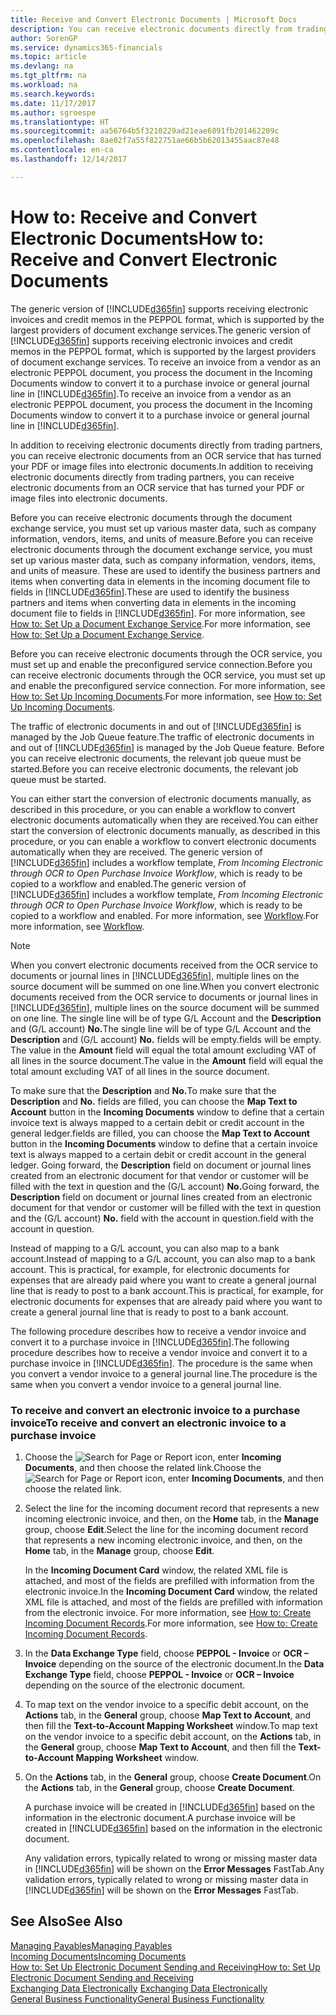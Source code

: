 ```yaml
---
title: Receive and Convert Electronic Documents | Microsoft Docs
description: You can receive electronic documents directly from trading partners or from an OCR service.
author: SorenGP
ms.service: dynamics365-financials
ms.topic: article
ms.devlang: na
ms.tgt_pltfrm: na
ms.workload: na
ms.search.keywords: 
ms.date: 11/17/2017
ms.author: sgroespe
ms.translationtype: HT
ms.sourcegitcommit: aa56764b5f3210229ad21eae6891fb201462209c
ms.openlocfilehash: 8ae02f7a55f822751ae66b5b62013455aac87e48
ms.contentlocale: en-ca
ms.lasthandoff: 12/14/2017

---
```

# <a name="how-to-receive-and-convert-electronic-documents"></a><span data-ttu-id="1c4b9-103">How to: Receive and Convert Electronic Documents</span><span class="sxs-lookup"><span data-stu-id="1c4b9-103">How to: Receive and Convert Electronic Documents</span></span>
<span data-ttu-id="1c4b9-104">The generic version of [!INCLUDE[d365fin](includes/d365fin_md.md)] supports receiving electronic invoices and credit memos in the PEPPOL format, which is supported by the largest providers of document exchange services.</span><span class="sxs-lookup"><span data-stu-id="1c4b9-104">The generic version of [!INCLUDE[d365fin](includes/d365fin_md.md)] supports receiving electronic invoices and credit memos in the PEPPOL format, which is supported by the largest providers of document exchange services.</span></span> <span data-ttu-id="1c4b9-105">To receive an invoice from a vendor as an electronic PEPPOL document, you process the document in the Incoming Documents window to convert it to a purchase invoice or general journal line in [!INCLUDE[d365fin](includes/d365fin_md.md)].</span><span class="sxs-lookup"><span data-stu-id="1c4b9-105">To receive an invoice from a vendor as an electronic PEPPOL document, you process the document in the Incoming Documents window to convert it to a purchase invoice or general journal line in [!INCLUDE[d365fin](includes/d365fin_md.md)].</span></span>

 <span data-ttu-id="1c4b9-106">In addition to receiving electronic documents directly from trading partners, you can receive electronic documents from an OCR service that has turned your PDF or image files into electronic documents.</span><span class="sxs-lookup"><span data-stu-id="1c4b9-106">In addition to receiving electronic documents directly from trading partners, you can receive electronic documents from an OCR service that has turned your PDF or image files into electronic documents.</span></span>  

 <span data-ttu-id="1c4b9-107">Before you can receive electronic documents through the document exchange service, you must set up various master data, such as company information, vendors, items, and units of measure.</span><span class="sxs-lookup"><span data-stu-id="1c4b9-107">Before you can receive electronic documents through the document exchange service, you must set up various master data, such as company information, vendors, items, and units of measure.</span></span> <span data-ttu-id="1c4b9-108">These are used to identify the business partners and items when converting data in elements in the incoming document file to fields in [!INCLUDE[d365fin](includes/d365fin_md.md)].</span><span class="sxs-lookup"><span data-stu-id="1c4b9-108">These are used to identify the business partners and items when converting data in elements in the incoming document file to fields in [!INCLUDE[d365fin](includes/d365fin_md.md)].</span></span> <span data-ttu-id="1c4b9-109">For more information, see [How to: Set Up a Document Exchange Service](across-how-to-set-up-a-document-exchange-service.md).</span><span class="sxs-lookup"><span data-stu-id="1c4b9-109">For more information, see [How to: Set Up a Document Exchange Service](across-how-to-set-up-a-document-exchange-service.md).</span></span>  

 <span data-ttu-id="1c4b9-110">Before you can receive electronic documents through the OCR service, you must set up and enable the preconfigured service connection.</span><span class="sxs-lookup"><span data-stu-id="1c4b9-110">Before you can receive electronic documents through the OCR service, you must set up and enable the preconfigured service connection.</span></span> <span data-ttu-id="1c4b9-111">For more information, see [How to: Set Up Incoming Documents](across-how-setup-income-documents.md).</span><span class="sxs-lookup"><span data-stu-id="1c4b9-111">For more information, see [How to: Set Up Incoming Documents](across-how-setup-income-documents.md).</span></span>  

 <span data-ttu-id="1c4b9-112">The traffic of electronic documents in and out of [!INCLUDE[d365fin](includes/d365fin_md.md)] is managed by the Job Queue feature.</span><span class="sxs-lookup"><span data-stu-id="1c4b9-112">The traffic of electronic documents in and out of [!INCLUDE[d365fin](includes/d365fin_md.md)] is managed by the Job Queue feature.</span></span> <span data-ttu-id="1c4b9-113">Before you can receive electronic documents, the relevant job queue must be started.</span><span class="sxs-lookup"><span data-stu-id="1c4b9-113">Before you can receive electronic documents, the relevant job queue must be started.</span></span>  

 <span data-ttu-id="1c4b9-114">You can either start the conversion of electronic documents manually, as described in this procedure, or you can enable a workflow to convert electronic documents automatically when they are received.</span><span class="sxs-lookup"><span data-stu-id="1c4b9-114">You can either start the conversion of electronic documents manually, as described in this procedure, or you can enable a workflow to convert electronic documents automatically when they are received.</span></span> <span data-ttu-id="1c4b9-115">The generic version of [!INCLUDE[d365fin](includes/d365fin_md.md)] includes a workflow template, *From Incoming Electronic through OCR to Open Purchase Invoice Workflow*, which is ready to be copied to a workflow and enabled.</span><span class="sxs-lookup"><span data-stu-id="1c4b9-115">The generic version of [!INCLUDE[d365fin](includes/d365fin_md.md)] includes a workflow template, *From Incoming Electronic through OCR to Open Purchase Invoice Workflow*, which is ready to be copied to a workflow and enabled.</span></span> <span data-ttu-id="1c4b9-116">For more information, see [Workflow](across-workflow.md).</span><span class="sxs-lookup"><span data-stu-id="1c4b9-116">For more information, see [Workflow](across-workflow.md).</span></span>  

> [!NOTE]  
>  <span data-ttu-id="1c4b9-117">When you convert electronic documents received from the OCR service to documents or journal lines in [!INCLUDE[d365fin](includes/d365fin_md.md)], multiple lines on the source document will be summed on one line.</span><span class="sxs-lookup"><span data-stu-id="1c4b9-117">When you convert electronic documents received from the OCR service to documents or journal lines in [!INCLUDE[d365fin](includes/d365fin_md.md)], multiple lines on the source document will be summed on one line.</span></span> <span data-ttu-id="1c4b9-118">The single line will be of type G/L Account and the **Description** and (G/L account) **No.**</span><span class="sxs-lookup"><span data-stu-id="1c4b9-118">The single line will be of type G/L Account and the **Description** and (G/L account) **No.**</span></span> <span data-ttu-id="1c4b9-119">fields will be empty.</span><span class="sxs-lookup"><span data-stu-id="1c4b9-119">fields will be empty.</span></span> <span data-ttu-id="1c4b9-120">The value in the **Amount** field will equal the total amount excluding VAT of all lines in the source document.</span><span class="sxs-lookup"><span data-stu-id="1c4b9-120">The value in the **Amount** field will equal the total amount excluding VAT of all lines in the source document.</span></span>  
>   
>  <span data-ttu-id="1c4b9-121">To make sure that the **Description** and **No.**</span><span class="sxs-lookup"><span data-stu-id="1c4b9-121">To make sure that the **Description** and **No.**</span></span> <span data-ttu-id="1c4b9-122">fields are filled, you can choose the **Map Text to Account** button in the **Incoming Documents** window to define that a certain invoice text is always mapped to a certain debit or credit account in the general ledger.</span><span class="sxs-lookup"><span data-stu-id="1c4b9-122">fields are filled, you can choose the **Map Text to Account** button in the **Incoming Documents** window to define that a certain invoice text is always mapped to a certain debit or credit account in the general ledger.</span></span> <span data-ttu-id="1c4b9-123">Going forward, the **Description** field on document or journal lines created from an electronic document for that vendor or customer will be filled with the text in question and the (G/L account) **No.**</span><span class="sxs-lookup"><span data-stu-id="1c4b9-123">Going forward, the **Description** field on document or journal lines created from an electronic document for that vendor or customer will be filled with the text in question and the (G/L account) **No.**</span></span> <span data-ttu-id="1c4b9-124">field with the account in question.</span><span class="sxs-lookup"><span data-stu-id="1c4b9-124">field with the account in question.</span></span>  
>   
>  <span data-ttu-id="1c4b9-125">Instead of mapping to a G/L account, you can also map to a bank account.</span><span class="sxs-lookup"><span data-stu-id="1c4b9-125">Instead of mapping to a G/L account, you can also map to a bank account.</span></span> <span data-ttu-id="1c4b9-126">This is practical, for example, for electronic documents for expenses that are already paid where you want to create a general journal line that is ready to post to a bank account.</span><span class="sxs-lookup"><span data-stu-id="1c4b9-126">This is practical, for example, for electronic documents for expenses that are already paid where you want to create a general journal line that is ready to post to a bank account.</span></span>  

 <span data-ttu-id="1c4b9-127">The following procedure describes how to receive a vendor invoice and convert it to a purchase invoice in [!INCLUDE[d365fin](includes/d365fin_md.md)].</span><span class="sxs-lookup"><span data-stu-id="1c4b9-127">The following procedure describes how to receive a vendor invoice and convert it to a purchase invoice in [!INCLUDE[d365fin](includes/d365fin_md.md)].</span></span> <span data-ttu-id="1c4b9-128">The procedure is the same when you convert a vendor invoice to a general journal line.</span><span class="sxs-lookup"><span data-stu-id="1c4b9-128">The procedure is the same when you convert a vendor invoice to a general journal line.</span></span>  

### <a name="to-receive-and-convert-an-electronic-invoice-to-a-purchase-invoice"></a><span data-ttu-id="1c4b9-129">To receive and convert an electronic invoice to a purchase invoice</span><span class="sxs-lookup"><span data-stu-id="1c4b9-129">To receive and convert an electronic invoice to a purchase invoice</span></span>  

1.  <span data-ttu-id="1c4b9-130">Choose the ![Search for Page or Report](media/ui-search/search_small.png "Search for Page or Report icon") icon, enter **Incoming Documents**, and then choose the related link.</span><span class="sxs-lookup"><span data-stu-id="1c4b9-130">Choose the ![Search for Page or Report](media/ui-search/search_small.png "Search for Page or Report icon") icon, enter **Incoming Documents**, and then choose the related link.</span></span>  

2.  <span data-ttu-id="1c4b9-131">Select the line for the incoming document record that represents a new incoming electronic invoice, and then, on the **Home** tab, in the **Manage** group, choose **Edit**.</span><span class="sxs-lookup"><span data-stu-id="1c4b9-131">Select the line for the incoming document record that represents a new incoming electronic invoice, and then, on the **Home** tab, in the **Manage** group, choose **Edit**.</span></span>  

     <span data-ttu-id="1c4b9-132">In the **Incoming Document Card** window, the related XML file is attached, and most of the fields are prefilled with information from the electronic invoice.</span><span class="sxs-lookup"><span data-stu-id="1c4b9-132">In the **Incoming Document Card** window, the related XML file is attached, and most of the fields are prefilled with information from the electronic invoice.</span></span> <span data-ttu-id="1c4b9-133">For more information, see [How to: Create Incoming Document Records](across-how-create-income-document-records.md).</span><span class="sxs-lookup"><span data-stu-id="1c4b9-133">For more information, see [How to: Create Incoming Document Records](across-how-create-income-document-records.md).</span></span>  

3.  <span data-ttu-id="1c4b9-134">In the **Data Exchange Type** field, choose **PEPPOL - Invoice** or **OCR – Invoice** depending on the source of the electronic document.</span><span class="sxs-lookup"><span data-stu-id="1c4b9-134">In the **Data Exchange Type** field, choose **PEPPOL - Invoice** or **OCR – Invoice** depending on the source of the electronic document.</span></span>  

4.  <span data-ttu-id="1c4b9-135">To map text on the vendor invoice to a specific debit account, on the **Actions** tab, in the **General** group, choose **Map Text to Account**, and then fill the **Text-to-Account Mapping Worksheet** window.</span><span class="sxs-lookup"><span data-stu-id="1c4b9-135">To map text on the vendor invoice to a specific debit account, on the **Actions** tab, in the **General** group, choose **Map Text to Account**, and then fill the **Text-to-Account Mapping Worksheet** window.</span></span>  

5.  <span data-ttu-id="1c4b9-136">On the **Actions** tab, in the **General** group, choose **Create Document**.</span><span class="sxs-lookup"><span data-stu-id="1c4b9-136">On the **Actions** tab, in the **General** group, choose **Create Document**.</span></span>  

     <span data-ttu-id="1c4b9-137">A purchase invoice will be created in [!INCLUDE[d365fin](includes/d365fin_md.md)] based on the information in the electronic document.</span><span class="sxs-lookup"><span data-stu-id="1c4b9-137">A purchase invoice will be created in [!INCLUDE[d365fin](includes/d365fin_md.md)] based on the information in the electronic document.</span></span>  

     <span data-ttu-id="1c4b9-138">Any validation errors, typically related to wrong or missing master data in [!INCLUDE[d365fin](includes/d365fin_md.md)] will be shown on the **Error Messages** FastTab.</span><span class="sxs-lookup"><span data-stu-id="1c4b9-138">Any validation errors, typically related to wrong or missing master data in [!INCLUDE[d365fin](includes/d365fin_md.md)] will be shown on the **Error Messages** FastTab.</span></span>  

## <a name="see-also"></a><span data-ttu-id="1c4b9-139">See Also</span><span class="sxs-lookup"><span data-stu-id="1c4b9-139">See Also</span></span>  
[<span data-ttu-id="1c4b9-140">Managing Payables</span><span class="sxs-lookup"><span data-stu-id="1c4b9-140">Managing Payables</span></span>](payables-manage-payables.md)  
[<span data-ttu-id="1c4b9-141">Incoming Documents</span><span class="sxs-lookup"><span data-stu-id="1c4b9-141">Incoming Documents</span></span>](across-income-documents.md)  
[<span data-ttu-id="1c4b9-142">How to: Set Up Electronic Document Sending and Receiving</span><span class="sxs-lookup"><span data-stu-id="1c4b9-142">How to: Set Up Electronic Document Sending and Receiving</span></span>](across-how-to-set-up-electronic-document-sending-and-receiving.md)  
<span data-ttu-id="1c4b9-143">[Exchanging Data Electronically](across-data-exchange.md) </span><span class="sxs-lookup"><span data-stu-id="1c4b9-143">[Exchanging Data Electronically](across-data-exchange.md) </span></span>  
[<span data-ttu-id="1c4b9-144">General Business Functionality</span><span class="sxs-lookup"><span data-stu-id="1c4b9-144">General Business Functionality</span></span>](ui-across-business-areas.md)  

